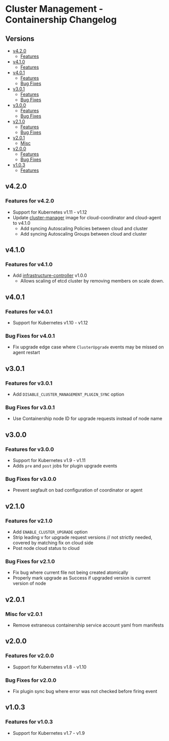 # Cluster Management - Containership Changelog

## Versions
- [v4.2.0](#v420)
  - [Features](#features-for-v420)
- [v4.1.0](#v401)
  - [Features](#features-for-v410)
- [v4.0.1](#v401)
  - [Features](#features-for-v401)
  - [Bug Fixes](#bug-fixes-for-v401)
- [v3.0.1](#v301)
  - [Features](#features-for-v301)
  - [Bug Fixes](#bug-fixes-for-v301)
- [v3.0.0](#v300)
  - [Features](#features-for-v300)
  - [Bug Fixes](#bug-fixes-for-v300)
- [v2.1.0](#v210)
  - [Features](#features-for-v210)
  - [Bug Fixes](#bug-fixes-for-v210)
- [v2.0.1](#v201)
  - [Misc](#misc-for-v201)
- [v2.0.0](#v200)
  - [Features](#features-for-v200)
  - [Bug Fixes](#bug-fixes-for-v200)
- [v1.0.3](#v103)
  - [Features](#features-for-v103)

## v4.2.0

### Features for v4.2.0

* Support for Kubernetes v1.11 - v1.12
* Update [cluster-manager](https://github.com/containership/cluster-manager) image for cloud-coordinator and cloud-agent to v4.1.0
   * Add syncing Autoscaling Policies between cloud and cluster
   * Add syncing Autoscaling Groups between cloud and cluster

## v4.1.0

### Features for v4.1.0
* Add [infrastructure-controller](https://github.com/containership/infrastructure-controller) v1.0.0
  * Allows scaling of etcd cluster by removing members on scale down.

## v4.0.1

### Features for v4.0.1

* Support for Kubernetes v1.10 - v1.12

### Bug Fixes for v4.0.1

* Fix upgrade edge case where `ClusterUpgrade` events may be missed on agent restart

## v3.0.1

### Features for v3.0.1

* Add `DISABLE_CLUSTER_MANAGEMENT_PLUGIN_SYNC` option

### Bug Fixes for v3.0.1

* Use Containership node ID for upgrade requests instead of node name

## v3.0.0

### Features for v3.0.0

* Support for Kubernetes v1.9 - v1.11
* Adds `pre` and `post` jobs for plugin upgrade events

### Bug Fixes for v3.0.0

* Prevent segfault on bad configuration of coordinator or agent

## v2.1.0

### Features for v2.1.0

* Add `ENABLE_CLUSTER_UPGRADE` option
* Strip leading v for upgrade request versions // not strictly needed, covered by matching fix on cloud side
* Post node cloud status to cloud

### Bug Fixes for v2.1.0

* Fix bug where current file not being created atomically
* Properly mark upgrade as Success if upgraded version is current version of node

## v2.0.1

### Misc for v2.0.1

* Remove extraneous containership service account yaml from manifests

## v2.0.0

### Features for v2.0.0

* Support for Kubernetes v1.8 - v1.10

### Bug Fixes for v2.0.0

* Fix plugin sync bug where error was not checked before firing event

## v1.0.3

### Features for v1.0.3

* Support for Kubernetes v1.7 - v1.9
